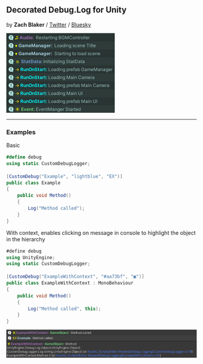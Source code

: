 ## Decorated Debug.Log for Unity
by **Zach Blaker** / [Twitter](https://twitter.com/Sleepless_Dev)  / [Bluesky](https://bsky.app/profile/sleepless-dev.bsky.social) 

![preview](preview.png)

----
### Examples

Basic

```csharp
#define debug
using static CustomDebugLogger;

[CustomDebug("Example", "lightblue", "EX")]
public class Example 
{
    public void Method()
    {
        Log("Method called");
    }
}
```

With context, enables clicking on message in console to highlight the object in the hierarchy
```csharp
﻿#define debug
using UnityEngine;
using static CustomDebugLogger;

[CustomDebug("ExampleWithContext", "#aa73bf", "▣")]
public class ExampleWithContext : MonoBehaviour
{
    public void Method()
    {
        Log("Method called", this);
    }
}
```
![example](example.png)
